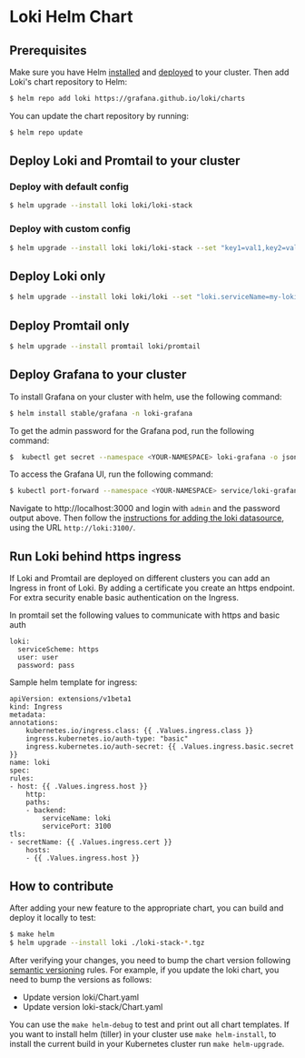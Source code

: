# Loki Helm Chart

## Prerequisites

Make sure you have Helm [installed](https://helm.sh/docs/using_helm/#installing-helm) and
[deployed](https://helm.sh/docs/using_helm/#installing-tiller) to your cluster. Then add
Loki's chart repository to Helm:

```bash
$ helm repo add loki https://grafana.github.io/loki/charts
```

You can update the chart repository by running:

```bash
$ helm repo update
```

## Deploy Loki and Promtail to your cluster

### Deploy with default config

```bash
$ helm upgrade --install loki loki/loki-stack
```

### Deploy with custom config

```bash
$ helm upgrade --install loki loki/loki-stack --set "key1=val1,key2=val2,..."
```

## Deploy Loki only

```bash
$ helm upgrade --install loki loki/loki --set "loki.serviceName=my-loki"
```

## Deploy Promtail only

```bash
$ helm upgrade --install promtail loki/promtail
```

## Deploy Grafana to your cluster

To install Grafana on your cluster with helm, use the following command:

```bash
$ helm install stable/grafana -n loki-grafana
```

To get the admin password for the Grafana pod, run the following command:

```bash
$  kubectl get secret --namespace <YOUR-NAMESPACE> loki-grafana -o jsonpath="{.data.admin-password}" | base64 --decode ; echo
```

To access the Grafana UI, run the following command:

```bash
$ kubectl port-forward --namespace <YOUR-NAMESPACE> service/loki-grafana 3000:80
```

Navigate to http://localhost:3000 and login with `admin` and the password output above.
Then follow the [instructions for adding the loki datasource](/docs/usage.md), using the URL `http://loki:3100/`.

## Run Loki behind https ingress

If Loki and Promtail are deployed on different clusters you can add an Ingress in front of Loki.
By adding a certificate you create an https endpoint. For extra security enable basic authentication on the Ingress.

In promtail set the following values to communicate with https and basic auth

```
loki:
  serviceScheme: https
  user: user
  password: pass
```

Sample helm template for ingress:
```
apiVersion: extensions/v1beta1
kind: Ingress
metadata:
annotations:
    kubernetes.io/ingress.class: {{ .Values.ingress.class }}
    ingress.kubernetes.io/auth-type: "basic"
    ingress.kubernetes.io/auth-secret: {{ .Values.ingress.basic.secret }}
name: loki
spec:
rules:
- host: {{ .Values.ingress.host }}
    http:
    paths:
    - backend:
        serviceName: loki
        servicePort: 3100
tls:
- secretName: {{ .Values.ingress.cert }}
    hosts:
    - {{ .Values.ingress.host }}
```

## How to contribute

After adding your new feature to the appropriate chart, you can build and deploy it locally to test:

```bash
$ make helm
$ helm upgrade --install loki ./loki-stack-*.tgz
```

After verifying your changes, you need to bump the chart version following [semantic versioning](https://semver.org) rules.
For example, if you update the loki chart, you need to bump the versions as follows:

- Update version loki/Chart.yaml
- Update version loki-stack/Chart.yaml

You can use the `make helm-debug` to test and print out all chart templates. If you want to install helm (tiller) in your cluster use `make helm-install`, to install the current build in your Kubernetes cluster run `make helm-upgrade`.

